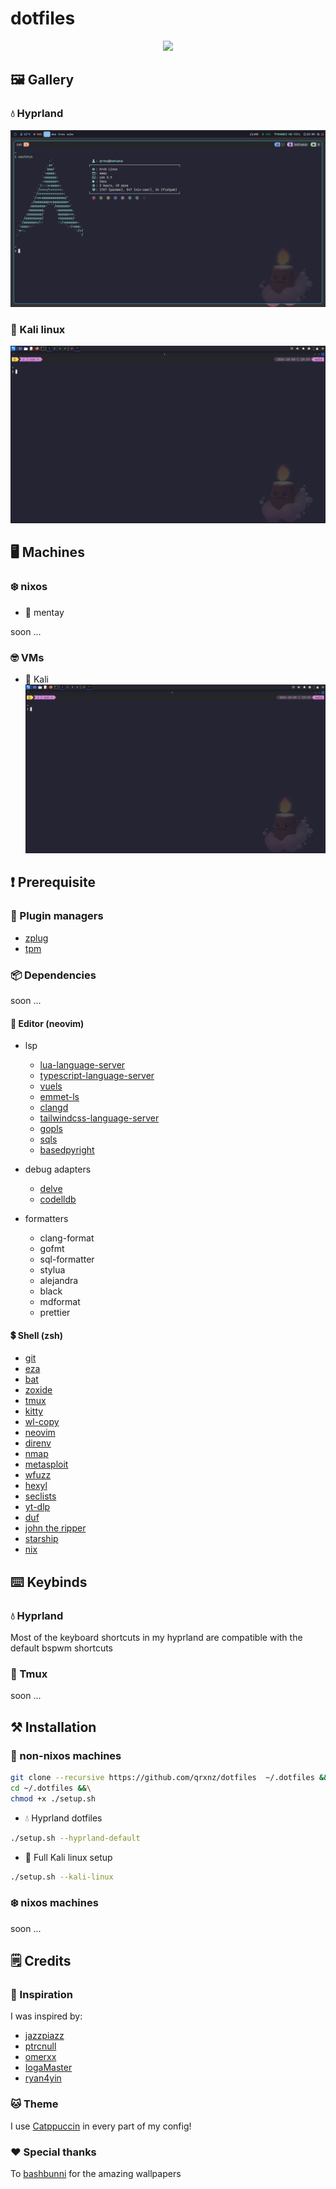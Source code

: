 # dotfiles
<p align="center">
  <a href="https://go-skill-icons.vercel.app/">
    <img src="https://go-skill-icons.vercel.app/api/icons?i=git,neovim,vscodium,nixos,kali,docker,podman" />
  </a>
</p>

## 🖼️ Gallery

### 💧 Hyprland
![screenshot](./.github/assets/img/screenshot.jpg)

### 🐲 Kali linux
![screenshot](./.github/assets/img/kali.png)

## 🖥️ Machines

### ❄️ nixos
- 🍃 mentay

soon ...

### 🤓 VMs
- 🐲 Kali
![screenshot](./.github/assets/img/kali.png)

## ❗ Prerequisite

### 🔌 Plugin managers
- [zplug](https://github.com/zplug/zplug)
- [tpm](https://github.com/tmux-plugins/tpm)

### 📦 Dependencies

soon ...

#### 📝 Editor (neovim)
- lsp
  - [lua-language-server](https://github.com/neovim/nvim-lspconfig/blob/master/doc/configs.md#lua_ls)
  - [typescript-language-server](https://github.com/neovim/nvim-lspconfig/blob/master/doc/configs.md#ts_ls)
  - [vuels](https://github.com/neovim/nvim-lspconfig/blob/master/doc/configs.md#vuels)
  - [emmet-ls](https://github.com/aca/emmet-ls)
  - [clangd](https://github.com/neovim/nvim-lspconfig/blob/master/doc/configs.md#clangd)
  - [tailwindcss-language-server](https://github.com/neovim/nvim-lspconfig/blob/master/doc/configs.md#tailwindcss)
  - [gopls](https://github.com/neovim/nvim-lspconfig/blob/master/doc/configs.md#gopls)
  - [sqls](https://github.com/neovim/nvim-lspconfig/blob/master/doc/configs.md#sqls)
  - [basedpyright](https://github.com/neovim/nvim-lspconfig/blob/master/doc/configs.md#basedpyright)

- debug adapters
  - [delve](https://github.com/mfussenegger/nvim-dap/wiki/Debug-Adapter-installation#go-using-delve-directly)
  - [codelldb](https://github.com/mfussenegger/nvim-dap/wiki/C-C---Rust-(via--codelldb))

- formatters
  - clang-format
  - gofmt
  - sql-formatter
  - stylua
  - alejandra
  - black
  - mdformat
  - prettier

#### 💲 Shell (zsh)
- [git](https://git-scm.com/)
- [eza](https://github.com/eza-community/eza)
- [bat](https://github.com/sharkdp/bat)
- [zoxide](https://github.com/ajeetdsouza/zoxide)
- [tmux](https://github.com/tmux/tmux)
- [kitty](https://sw.kovidgoyal.net/kitty/)
- [wl-copy](https://github.com/bugaevc/wl-clipboard)
- [neovim](https://github.com/neovim)
- [direnv](https://direnv.net/)
- [nmap](https://nmap.org/)
- [metasploit](https://www.metasploit.com/)
- [wfuzz](https://github.com/xmendez/wfuzz)
- [hexyl](https://github.com/sharkdp/hexyl)
- [seclists](https://github.com/danielmiessler/SecLists)
- [yt-dlp](https://github.com/yt-dlp/yt-dlp)
- [duf](https://github.com/muesli/duf)
- [john the ripper](https://www.openwall.com/john/)
- [starship](https://starship.rs/)
- [nix](https://nixos.org/download/)

## ⌨️ Keybinds

### 💧 Hyprland
Most of the keyboard shortcuts in my hyprland are compatible with the default bspwm shortcuts

### 🍕 Tmux
soon ...

## ⚒️ Installation

### 🐧 non-nixos machines
```sh
git clone --recursive https://github.com/qrxnz/dotfiles  ~/.dotfiles &&\
cd ~/.dotfiles &&\
chmod +x ./setup.sh
```
- 💧 Hyprland dotfiles
```sh
./setup.sh --hyprland-default
```
- 🐲 Full Kali linux setup
```sh
./setup.sh --kali-linux
```

### ❄️ nixos machines
soon ...

## 🗒️ Credits

### 🎨 Inspiration

I was inspired by:
- [jazzpiazz](https://github.com/jazzpizazz/zsh-aliases)
- [ptrcnull](https://github.com/ptrcnull/dotfiles)
- [omerxx](https://github.com/omerxx/dotfiles)
- [IogaMaster](https://github.com/IogaMaster/neovim)
- [ryan4yin](https://github.com/ryan4yin/nix-config)

### 🐱 Theme
I use [Catppuccin](https://catppuccin.com/) in every part of my config!

### ❤️ Special thanks
To [bashbunni](https://github.com/bashbunni/wallpapers) for the amazing wallpapers
